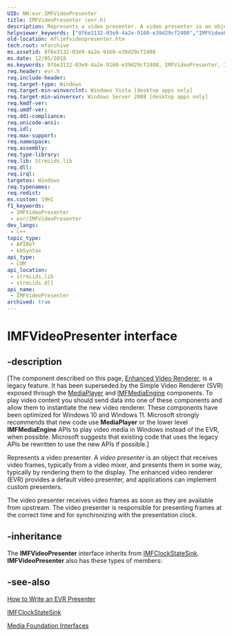 ```yaml
---
UID: NN:evr.IMFVideoPresenter
title: IMFVideoPresenter (evr.h)
description: Represents a video presenter. A video presenter is an object that receives video frames, typically from a video mixer, and presents them in some way, typically by rendering them to the display.
helpviewer_keywords: ["8f6e3132-03e9-4a2e-9160-e39d29cf2408","IMFVideoPresenter","IMFVideoPresenter interface [Media Foundation]","IMFVideoPresenter interface [Media Foundation]","described","evr/IMFVideoPresenter","mf.imfvideopresenter"]
old-location: mf\imfvideopresenter.htm
tech.root: mfarchive
ms.assetid: 8f6e3132-03e9-4a2e-9160-e39d29cf2408
ms.date: 12/05/2018
ms.keywords: 8f6e3132-03e9-4a2e-9160-e39d29cf2408, IMFVideoPresenter, IMFVideoPresenter interface [Media Foundation], IMFVideoPresenter interface [Media Foundation],described, evr/IMFVideoPresenter, mf.imfvideopresenter
req.header: evr.h
req.include-header: 
req.target-type: Windows
req.target-min-winverclnt: Windows Vista [desktop apps only]
req.target-min-winversvr: Windows Server 2008 [desktop apps only]
req.kmdf-ver: 
req.umdf-ver: 
req.ddi-compliance: 
req.unicode-ansi: 
req.idl: 
req.max-support: 
req.namespace: 
req.assembly: 
req.type-library: 
req.lib: Strmiids.lib
req.dll: 
req.irql: 
targetos: Windows
req.typenames: 
req.redist: 
ms.custom: 19H1
f1_keywords:
 - IMFVideoPresenter
 - evr/IMFVideoPresenter
dev_langs:
 - c++
topic_type:
 - APIRef
 - kbSyntax
api_type:
 - COM
api_location:
 - strmiids.lib
 - strmiids.dll
api_name:
 - IMFVideoPresenter
archived: true
---
```


# IMFVideoPresenter interface


## -description

[The component described on this page, [Enhanced Video Renderer](/windows/win32/medfound/enhanced-video-renderer), is a legacy feature. It has been superseded by the Simple Video Renderer (SVR) exposed through the [MediaPlayer](/uwp/api/windows.media.playback.mediaplayer) and [IMFMediaEngine](/windows/win32/api/mfmediaengine/nn-mfmediaengine-imfmediaengine) components. To play video content you should send data into one of these components and allow them to instantiate the new video renderer.  These components have been optimized for Windows 10 and Windows 11. Microsoft strongly recommends that new code use **MediaPlayer** or the lower level **IMFMediaEngine** APIs to play video media in Windows instead of the EVR, when possible. Microsoft suggests that existing code that uses the legacy APIs be rewritten to use the new APIs if possible.]

Represents a video presenter. A <i>video presenter</i> is an object that receives video frames, typically from a video mixer, and presents them in some way, typically by rendering them to the display. The enhanced video renderer (EVR) provides a default video presenter, and applications can implement custom presenters.

The video presenter receives video frames as soon as they are available from upstream. The video presenter is responsible for presenting frames at the correct time and for synchronizing with the presentation clock.

## -inheritance

The <b>IMFVideoPresenter</b> interface inherits from <a href="/windows/desktop/api/mfidl/nn-mfidl-imfclockstatesink">IMFClockStateSink</a>. <b>IMFVideoPresenter</b> also has these types of members:

## -see-also

<a href="/windows/desktop/medfound/how-to-write-an-evr-presenter">How to Write an EVR Presenter</a>



<a href="/windows/desktop/api/mfidl/nn-mfidl-imfclockstatesink">IMFClockStateSink</a>



<a href="/windows/desktop/medfound/media-foundation-interfaces">Media Foundation Interfaces</a>
